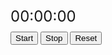 <!DOCTYPE html>
<html>
<head>
  <style>
    .timer {
      font-size: 24px;
      margin-bottom: 10px;
    }

    .button {
      font-size: 18px;
      padding: 10px 20px;
      background-color: green;
      color: white;
      border: none;
      border-radius: 5px;
      margin-right: 10px;
    }
  </style>
</head>
<body>
  <div class="timer">00:00:00</div>
  <button class="button" onclick="startTimer()">Start</button>
  <button class="button" onclick="stopTimer()">Stop</button>
  <button class="button" onclick="resetTimer()">Reset</button>

  <script>
  var timerInterval;
    var startTime;
    var elapsedTime = 0;

    function startTimer() {
      startTime = Date.now() - elapsedTime;
      timerInterval = setInterval(updateTimer, 10);
    }

    function stopTimer() {
      clearInterval(timerInterval);
    }

    function resetTimer() {
      clearInterval(timerInterval);
      elapsedTime = 0;
      updateTimer();
    }

    function updateTimer() {
      var currentTime = Date.now();
      elapsedTime = currentTime - startTime;
      var formattedTime = formatTime(elapsedTime);
      document.querySelector('.timer').textContent = formattedTime;
    }

    function formatTime(milliseconds) {
      var hours = Math.floor(milliseconds / (1000 * 60 * 60));
      var minutes = Math.floor((milliseconds % (1000 * 60 * 60)) / (1000 * 60));
      var seconds = Math.floor((milliseconds % (1000 * 60)) / 1000);

      var formattedHours = hours.toString().padStart(2, '0');
      var formattedMinutes = minutes.toString().padStart(2, '0');
      var formattedSeconds = seconds.toString().padStart(2, '0');

      return formattedHours + ':' + formattedMinutes + ':' + formattedSeconds;
    }  </script>
</body>
</html>